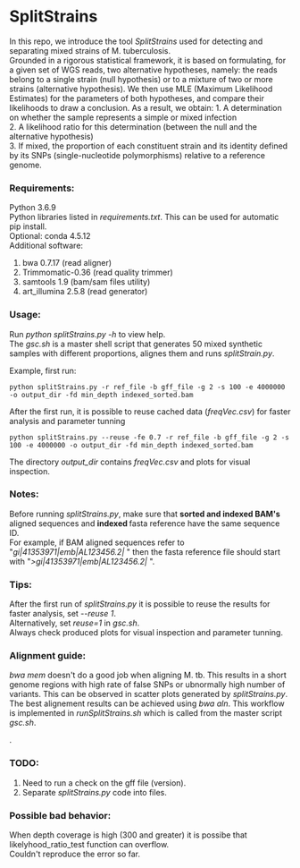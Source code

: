 # SplitStrains

In this repo, we introduce the tool *SplitStrains* used for
detecting and separating mixed strains of M. tuberculosis.  
Grounded in a rigorous statistical framework, it is based on formulating, for a given set of WGS reads, two alternative hypotheses, namely: the reads belong to a single strain (null hypothesis) or to a mixture of two or more strains (alternative hypothesis). We then use MLE (Maximum Likelihood Estimates) for the parameters of both hypotheses, and compare their likelihoods to draw a conclusion. As a result, we obtain:
    1. A determination on whether the sample represents a simple or mixed infection  
    2. A likelihood ratio for this determination (between the null and the alternative hypothesis)  
    3. If mixed, the proportion of each constituent strain and its identity defined by its SNPs (single-nucleotide polymorphisms) relative to a reference genome.  

### Requirements:
Python 3.6.9  
Python libraries listed in *requirements.txt*. This can be used for automatic pip install.  
Optional: conda 4.5.12  
Additional software:
1. bwa 0.7.17 (read aligner)
2. Trimmomatic-0.36 (read quality trimmer)
3. samtools 1.9 (bam/sam files utility)
4. art_illumina 2.5.8 (read generator)

### Usage:
Run *python splitStrains.py -h* to view help.  
The *gsc.sh* is a master shell script that generates 50 mixed synthetic samples with different proportions, alignes them and runs *splitStrain.py*.  

Example, first run:  
```
python splitStrains.py -r ref_file -b gff_file -g 2 -s 100 -e 4000000 -o output_dir -fd min_depth indexed_sorted.bam
```
After the first run, it is possible to reuse cached data (*freqVec.csv*) for faster analysis and parameter tunning
```
python splitStrains.py --reuse -fe 0.7 -r ref_file -b gff_file -g 2 -s 100 -e 4000000 -o output_dir -fd min_depth indexed_sorted.bam
```
The directory *output_dir* contains *freqVec.csv* and plots for visual inspection.
### Notes:    
Before running *splitStrains.py*, make sure that <b>sorted and indexed BAM's</b>  aligned sequences and <b>indexed </b> fasta reference have the same sequence ID.  
For example, if BAM aligned sequences refer to "*gi|41353971|emb|AL123456.2|* " then the fasta reference file should start with "*>gi|41353971|emb|AL123456.2|* ".

### Tips:
After the first run of *splitStrains.py* it is possible to reuse the results for faster analysis, set *--reuse 1*.  
Alternatively, set *reuse=1* in *gsc.sh*.  
Always check produced plots for visual inspection and parameter tunning.  

### Alignment guide:
*bwa mem* doesn't do a good job when aligning M. tb. This results in a short genome regions with high rate of false SNPs or ubnormally high number of variants. This can be observed in scatter plots generated by *splitStrains.py*.  
The best alignement results can be achieved using *bwa aln*. This workflow is implemented in *runSplitStrains.sh* which is called from the master script *gsc.sh*.

.

### TODO:
1) Need to run a check on the gff file (version).  
2) Separate *splitStrains.py* code into files.

### Possible bad behavior:
When depth coverage is high (300 and greater) it is possibe that likelyhood_ratio_test function can overflow.  
Couldn't reproduce the error so far.  
